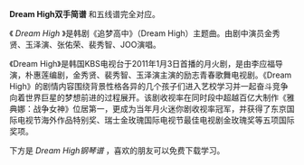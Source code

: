 

**Dream High双手简谱** 和五线谱完全对应。  
  

《 _Dream High_ 》是韩剧《追梦高中》（Dream High）主题曲。由剧中演员金秀贤、玉泽演、张佑荣、裴秀智、JOO演唱。

《Dream
High》是韩国KBS电视台于2011年1月3日首播的月火剧，是由李应福导演，朴惠莲编剧，金秀贤、裴秀智、玉泽演主演的励志青春歌舞电视剧。《Dream
High》的剧情内容围绕背景性格各异的几个孩子们进入艺校学习并一起奋斗竞争向着世界巨星的梦想前进的过程展开。该剧收视率在同时段中超越百亿大制作《雅典娜：战争女神》位居第一，更成为当年月火迷你剧收视率冠军，并获得了东京国际电视节海外作品特别奖、瑞士金玫瑰国际电视节最佳电视剧金玫瑰奖等五项国际奖项。

下方是 _Dream High钢琴谱_ ，喜欢的朋友可以免费下载学习。

